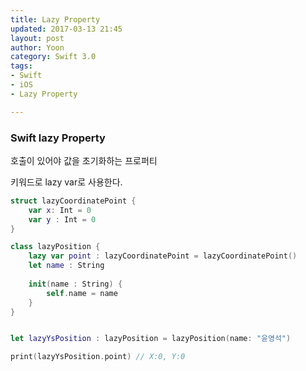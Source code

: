 ```yaml
---
title: Lazy Property
updated: 2017-03-13 21:45
layout: post
author: Yoon
category: Swift 3.0
tags: 
- Swift
- iOS
- Lazy Property

---
```



### Swift lazy Property

호출이 있어야 값을 초기화하는 프로퍼티

키워드로 lazy var로 사용한다.

~~~ swift
struct lazyCoordinatePoint {
    var x: Int = 0
    var y : Int = 0
}

class lazyPosition {
    lazy var point : lazyCoordinatePoint = lazyCoordinatePoint()
    let name : String
    
    init(name : String) {
        self.name = name
    }
}


let lazyYsPosition : lazyPosition = lazyPosition(name: "윤영석")

print(lazyYsPosition.point) // X:0, Y:0
~~~

